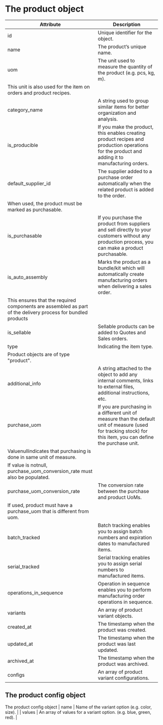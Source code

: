 # The product object

| Attribute                                                                                                    | Description                                                                                                                                                      |
| ------------------------------------------------------------------------------------------------------------ | ---------------------------------------------------------------------------------------------------------------------------------------------------------------- |
| id                                                                                                           | Unique identifier for the object.                                                                                                                                |
| name                                                                                                         | The product’s unique name.                                                                                                                                       |
| uom                                                                                                          | The unit used to measure the quantity of the product (e.g. pcs, kg, m).                                                                                          |
| This unit is also used for the item on orders and product recipes.                                           |                                                                                                                                                                  |
| category_name                                                                                                | A string used to group similar items for better organization and analysis.                                                                                       |
| is_producible                                                                                                | If you make the product, this enables creating product recipes and production operations for the product and adding it to manufacturing orders.                  |
| default_supplier_id                                                                                          | The supplier added to a purchase order automatically when the related product is added to the order.                                                             |
| When used, the product must be marked as purchasable.                                                        |                                                                                                                                                                  |
| is_purchasable                                                                                               | If you purchase the product from suppliers and sell directly to your customers without any production process, you can make a product purchasable.               |
| is_auto_assembly                                                                                             | Marks the product as a bundle/kit which will automatically create manufacturing orders when delivering a sales order.                                            |
| This ensures that the required components are assembled as part of the delivery process for bundled products |                                                                                                                                                                  |
| is_sellable                                                                                                  | Sellable products can be added to Quotes and Sales orders.                                                                                                       |
| type                                                                                                         | Indicating the item type.                                                                                                                                        |
| Product objects are of type "product".                                                                       |                                                                                                                                                                  |
| additional_info                                                                                              | A string attached to the object to add any internal comments, links to external files, additional instructions, etc.                                             |
| purchase_uom                                                                                                 | If you are purchasing in a different unit of measure than the default unit of measure (used for tracking stock) for this item, you can define the purchase unit. |
| Valuenullindicates that purchasing is done in same unit of measure.                                          |                                                                                                                                                                  |
| If value is notnull, purchase_uom_conversion_rate must also be populated.                                    |                                                                                                                                                                  |
| purchase_uom_conversion_rate                                                                                 | The conversion rate between the purchase and product UoMs.                                                                                                       |
| If used, product must have a purchase_uom that is different from uom.                                        |                                                                                                                                                                  |
| batch_tracked                                                                                                | Batch tracking enables you to assign batch numbers and expiration dates to manufactured items.                                                                   |
| serial_tracked                                                                                               | Serial tracking enables you to assign serial numbers to manufactured items.                                                                                      |
| operations_in_sequence                                                                                       | Operation in sequence enables you to perform manufacturing order operations in sequence.                                                                         |
| variants                                                                                                     | An array of product variant objects.                                                                                                                             |
| created_at                                                                                                   | The timestamp when the product was created.                                                                                                                      |
| updated_at                                                                                                   | The timestamp when the product was last updated.                                                                                                                 |
| archived_at                                                                                                  | The timestamp when the product was archived.                                                                                                                     |
| configs                                                                                                      | An array of product variant configurations.                                                                                                                      |

## The product config object

The product config object | name | Name of the variant option (e.g. color, size). | |
values | An array of values for a variant option. (e.g. blue, green, red). |
